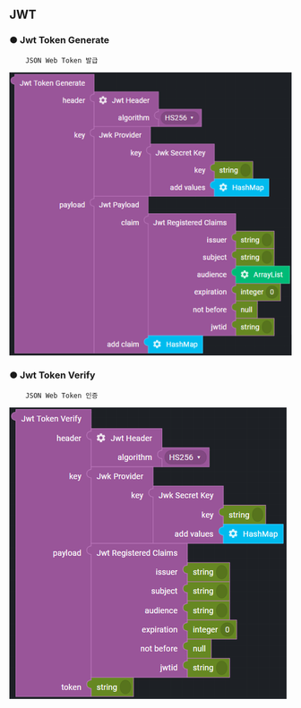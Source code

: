 ## JWT

### ● Jwt Token Generate

        JSON Web Token 발급

![](../../../img/assets/image%20%28266%29.png)

### ● Jwt Token Verify

        JSON Web Token 인증

![](../../../img/assets/image%20%28314%29.png)
